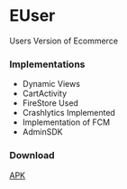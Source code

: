 # EUser
Users Version of Ecommerce

### Implementations
- Dynamic Views
- CartActivity
- FireStore Used
- Crashlytics Implemented
- Implementation of FCM
- AdminSDK


### Download
 [APK](https://github.com/Jitendrap1702/EUser/releases/download/Latest/user.apk)
